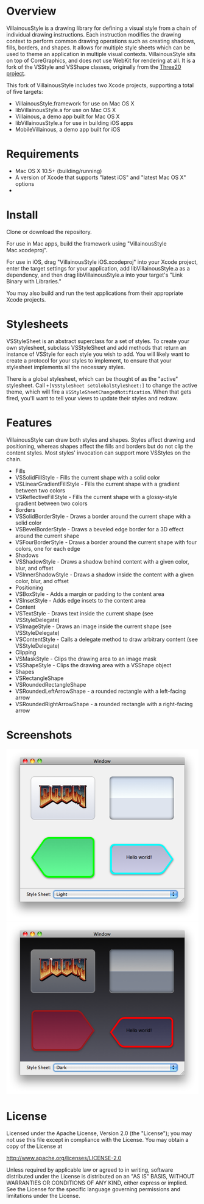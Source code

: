 Overview
========

VillainousStyle is a drawing library for defining a visual style from a chain of individual drawing instructions. Each instruction modifies the drawing context to perform common drawing operations such as creating shadows, fills, borders, and shapes. It allows for multiple style sheets which can be used to theme an application in multiple visual contexts. VillainousStyle sits on top of CoreGraphics, and does not use WebKit for rendering at all. It is a fork of the VSStyle and VSShape classes, originally from the [Three20 project](http://github.com/joehewitt/three20).

This fork of VillainousStyle includes two Xcode projects, supporting a total of five targets:  
* VillainousStyle.framework for use on Mac OS X
* libVillainousStyle.a for use on Mac OS X
* Villainous, a demo app built for Mac OS X
* libVillainousStyle.a for use in building iOS apps
* MobileVillainous, a demo app built for iOS

Requirements
============

* Mac OS X 10.5+ (building/running)
* A version of Xcode that supports "latest iOS" and "latest Mac OS X" options
* 

Install
=======

Clone or download the repository.

For use in Mac apps, build the framework using "VillainousStyle Mac.xcodeproj".

For use in iOS, drag "VillainousStyle iOS.xcodeproj" into your Xcode project, enter the target settings for your application, add libVillainousStyle.a as a dependency, and then drag libVillainousStyle.a into your target's "Link Binary with Libraries."

You may also build and run the test applications from their appropriate Xcode projects.

Stylesheets
===========

VSStyleSheet is an abstract superclass for a set of styles. To create your own stylesheet, subclass VSStyleSheet and add methods that return an instance of VSStyle for each style you wish to add. You will likely want to create a protocol for your styles to implement, to ensure that your stylesheet implements all the necessary styles.

There is a global stylesheet, which can be thought of as the "active" stylesheet. Call `+[VSStyleSheet setGlobalStyleSheet:]` to change the active theme, which will fire a `VSStyleSheetChangedNotification`. When that gets fired, you'll want to tell your views to update their styles and redraw.

Features
======

VillainousStyle can draw both styles and shapes.  Styles affect drawing and positioning, whereas shapes affect the fills and borders but do not clip the content styles.  Most styles' invocation can support more VSStyles on the chain.

* Fills
 * VSSolidFillStyle - Fills the current shape with a solid color
 * VSLinearGradientFillStyle - Fills the current shape with a gradient between two colors
 * VSReflectiveFillStyle - Fills the current shape with a glossy-style gradient between two colors
* Borders
 * VSSolidBorderStyle - Draws a border around the current shape with a solid color
 * VSBevelBorderStyle - Draws a beveled edge border for a 3D effect around the current shape
 * VSFourBorderStyle - Draws a border around the current shape with four colors, one for each edge
* Shadows
 * VSShadowStyle - Draws a shadow behind content with a given color, blur, and offset
 * VSInnerShadowStyle - Draws a shadow inside the content with a given color, blur, and offset
* Positioning
 * VSBoxStyle - Adds a margin or padding to the content area
 * VSInsetStyle - Adds edge insets to the content area
* Content
 * VSTextStyle - Draws text inside the current shape (see VSStyleDelegate)
 * VSImageStyle - Draws an image inside the current shape (see VSStyleDelegate)
 * VSContentStyle - Calls a delegate method to draw arbitrary content (see VSStyleDelegate)
* Clipping
 * VSMaskStyle - Clips the drawing area to an image mask
 * VSShapeStyle - Clips the drawing area with a VSShape object
* Shapes
 * VSRectangleShape
 * VSRoundedRectangleShape
 * VSRoundedLeftArrowShape - a rounded rectangle with a left-facing arrow
 * VSRoundedRightArrowShape - a rounded rectangle with a right-facing arrow

Screenshots
===========

![Light Test Style](http://github.com/amazingsyco/VillainousStyle/raw/master/Screenshots/light-test-style.png "Light Test Style")
![Dark Test Style](http://github.com/amazingsyco/VillainousStyle/raw/master/Screenshots/dark-test-style.png "Dark Test Style")

License
=======
Licensed under the Apache License, Version 2.0 (the "License"); you may not use this file except in compliance with the License. You may obtain a copy of the License at

http://www.apache.org/licenses/LICENSE-2.0

Unless required by applicable law or agreed to in writing, software distributed under the License is distributed on an "AS IS" BASIS, WITHOUT WARRANTIES OR CONDITIONS OF ANY KIND, either express or implied. See the License for the specific language governing permissions and limitations under the License.

